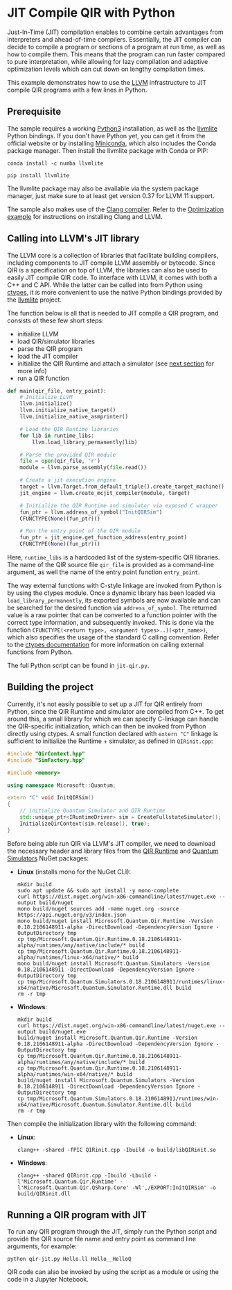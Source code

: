# JIT Compile QIR with Python

Just-In-Time (JIT) compilation enables to combine certain advantages from interpreters and ahead-of-time compilers.
Essentially, the JIT compiler can decide to compile a program or sections of a program at run time, as well as how to compile them.
This means that the program can run faster compared to pure interpretation, while allowing for lazy compilation and adaptive optimization levels which can cut down on lengthy compilation times.

This example demonstrates how to use the [LLVM](https://llvm.org/) infrastructure to JIT compile QIR programs with a few lines in Python.

## Prerequisite

The sample requires a working [Python3](https://www.python.org/downloads/) installation, as well as the [llvmlite](https://llvmlite.readthedocs.io/en/latest/index.html) Python bindings.
If you don't have Python yet, you can get it from the official website or by installing [Miniconda](https://docs.conda.io/en/latest/miniconda.html), which also includes the Conda package manager.
Then install the llvmlite package with Conda or PIP:

```shell
conda install -c numba llvmlite
```

```shell
pip install llvmlite
```

The llvmlite package may also be available via the system package manager, just make sure to at least get version 0.37 for LLVM 11 support.

The sample also makes use of the [Clang compiler](https://clang.llvm.org/).
Refer to the [Optimization example](../Optimization#installing-clang) for instructions on installing Clang and LLVM.

## Calling into LLVM's JIT library

The LLVM core is a collection of libraries that facilitate building compilers, including components to JIT compile LLVM assembly or bytecode.
Since QIR is a specification on top of LLVM, the libraries can also be used to easily JIT compile QIR code.
To interface with LLVM, it comes with both a C++ and C API.
While the latter can be called into from Python using [ctypes](https://docs.python.org/3/library/ctypes.html), it is more convenient to use the native Python bindings provided by the [llvmlite](https://llvmlite.readthedocs.io/en/latest/index.html) project.

The function below is all that is needed to JIT compile a QIR program, and consists of these few short steps:

- initialize LLVM
- load QIR/simulator libraries
- parse the QIR program
- load the JIT compiler
- initialize the QIR Runtime and attach a simulator (see [next section](#building-the-project) for more info)
- run a QIR function

```py
def main(qir_file, entry_point):
    # Initialize LLVM
    llvm.initialize()
    llvm.initialize_native_target()
    llvm.initialize_native_asmprinter()

    # Load the QIR Runtime libraries
    for lib in runtime_libs:
        llvm.load_library_permanently(lib)

    # Parse the provided QIR module
    file = open(qir_file, 'r')
    module = llvm.parse_assembly(file.read())

    # Create a jit execution engine
    target = llvm.Target.from_default_triple().create_target_machine()
    jit_engine = llvm.create_mcjit_compiler(module, target)

    # Initialize the QIR Runtime and simulator via exposed C wrapper
    fun_ptr = llvm.address_of_symbol("InitQIRSim")
    CFUNCTYPE(None)(fun_ptr)()

    # Run the entry point of the QIR module
    fun_ptr = jit_engine.get_function_address(entry_point)
    CFUNCTYPE(None)(fun_ptr)()
```

Here, `runtime_libs` is a hardcoded list of the system-specific QIR libraries.
The name of the QIR source file `qir_file` is provided as a command-line argument, as well the name of the entry point function `entry_point`.

The way external functions with C-style linkage are invoked from Python is by using the ctypes module.
Once a dynamic library has been loaded via `load_library_permanently`, its exported symbols are now available and can be searched for the desired function via `address_of_symbol`.
The returned value is a raw pointer that can be converted to a function pointer with the correct type information, and subsequently invoked.
This is done via the function `CFUNCTYPE(<return type>, <argument types>..)(<ptr_name>)`, which also specifies the usage of the standard C calling convention.
Refer to the [ctypes documentation](https://docs.python.org/3/library/ctypes.html) for more information on calling external functions from Python.

The full Python script can be found in `jit-qir.py`.

## Building the project

Currently, it's not easily possible to set up a JIT for QIR entirely from Python, since the QIR Runtime and simulator are compiled from C++.
To get around this, a small library for which we can specify C-linkage can handle the QIR-specific initialization, which can then be invoked from Python directly using ctypes.
A small function declared with `extern "C"` linkage is sufficient to initialize the Runtime + simulator, as defined in `QIRinit.cpp`:

```cpp
#include "QirContext.hpp"
#include "SimFactory.hpp"

#include <memory>

using namespace Microsoft::Quantum;

extern "C" void InitQIRSim()
{
    // initialize Quantum Simulator and QIR Runtime
    std::unique_ptr<IRuntimeDriver> sim = CreateFullstateSimulator();
    InitializeQirContext(sim.release(), true);
}
```

Before being able run QIR via LLVM's JIT compiler, we need to download the necessary header and library files from the [QIR Runtime](https://www.nuget.org/packages/Microsoft.Quantum.Qir.Runtime) and [Quantum Simulators](https://www.nuget.org/packages/Microsoft.Quantum.Simulators/) NuGet packages:

- **Linux** (installs mono for the NuGet CLI):

    ```shell
    mkdir build
    sudo apt update && sudo apt install -y mono-complete
    curl https://dist.nuget.org/win-x86-commandline/latest/nuget.exe --output build/nuget
    mono build/nuget sources add -name nuget.org -source https://api.nuget.org/v3/index.json
    mono build/nuget install Microsoft.Quantum.Qir.Runtime -Version 0.18.2106148911-alpha -DirectDownload -DependencyVersion Ignore -OutputDirectory tmp
    cp tmp/Microsoft.Quantum.Qir.Runtime.0.18.2106148911-alpha/runtimes/any/native/include/* build
    cp tmp/Microsoft.Quantum.Qir.Runtime.0.18.2106148911-alpha/runtimes/linux-x64/native/* build
    mono build/nuget install Microsoft.Quantum.Simulators -Version 0.18.2106148911 -DirectDownload -DependencyVersion Ignore -OutputDirectory tmp
    cp tmp/Microsoft.Quantum.Simulators.0.18.2106148911/runtimes/linux-x64/native/Microsoft.Quantum.Simulator.Runtime.dll build
    rm -r tmp
    ```

- **Windows**:

    ```shell
    mkdir build
    curl https://dist.nuget.org/win-x86-commandline/latest/nuget.exe --output build/nuget.exe
    build/nuget install Microsoft.Quantum.Qir.Runtime -Version 0.18.2106148911-alpha -DirectDownload -DependencyVersion Ignore -OutputDirectory tmp
    cp tmp/Microsoft.Quantum.Qir.Runtime.0.18.2106148911-alpha/runtimes/any/native/include/* build
    cp tmp/Microsoft.Quantum.Qir.Runtime.0.18.2106148911-alpha/runtimes/win-x64/native/* build
    build/nuget install Microsoft.Quantum.Simulators -Version 0.18.2106148911 -DirectDownload -DependencyVersion Ignore -OutputDirectory tmp
    cp tmp/Microsoft.Quantum.Simulators.0.18.2106148911/runtimes/win-x64/native/Microsoft.Quantum.Simulator.Runtime.dll build
    rm -r tmp
    ```

Then compile the initialization library with the following command:

- **Linux**:

    ```shell
    clang++ -shared -fPIC QIRinit.cpp -Ibuild -o build/libQIRinit.so
    ```

- **Windows**:

    ```shell
    clang++ -shared QIRinit.cpp -Ibuild -Lbuild -l'Microsoft.Quantum.Qir.Runtime' -l'Microsoft.Quantum.Qir.QSharp.Core' -Wl',/EXPORT:InitQIRSim' -o build/QIRinit.dll
    ```

## Running a QIR program with JIT

To run any QIR program through the JIT, simply run the Python script and provide the QIR source file name and entry point as command line arguments, for example:

```shell
python qir-jit.py Hello.ll Hello__HelloQ
```

QIR code can also be invoked by using the script as a module or using the code in a Jupyter Notebook.
